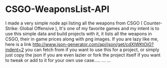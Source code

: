 # CSGO-WeaponsList-API
I made a very simple node api listing all the weapons from CSGO ( Counter-Strike: Global Offensive ), It's one of my favorite games and my intent is to use this simple data and build projects with it, it lists all the weapons in CSGO, their in game prices along with png images.
If you are lazy like me, here is a link  http://www.json-generator.com/api/json/get/cdXlWKtOiG?indent=2 you can fetch from if you want to use this for a project, 
or simply just copy the json if you are even lazier or fork the project itself if you want to tweak or add to it for your own use case.....
...
...
